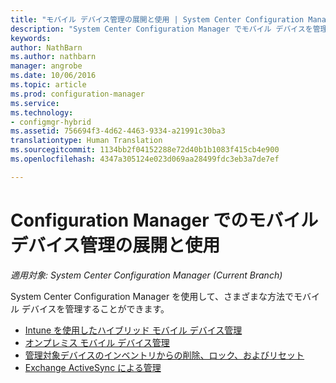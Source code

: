 ```yaml
---
title: "モバイル デバイス管理の展開と使用 | System Center Configuration Manager"
description: "System Center Configuration Manager でモバイル デバイスを管理するためのさまざまな方法を説明します。"
keywords: 
author: NathBarn
ms.author: nathbarn
manager: angrobe
ms.date: 10/06/2016
ms.topic: article
ms.prod: configuration-manager
ms.service: 
ms.technology:
- configmgr-hybrid
ms.assetid: 756694f3-4d62-4463-9334-a21991c30ba3
translationtype: Human Translation
ms.sourcegitcommit: 1134bb2f04152288e72d40b1b1083f415cb4e900
ms.openlocfilehash: 4347a305124e023d069aa28499fdc3eb3a7de7ef

---
```


# <a name="deploy-and-use-mobile-device-management-in-configuration-manager"></a>Configuration Manager でのモバイル デバイス管理の展開と使用

*適用対象: System Center Configuration Manager (Current Branch)*


System Center Configuration Manager を使用して、さまざまな方法でモバイル デバイスを管理することができます。
- [Intune を使用したハイブリッド モバイル デバイス管理](setup-hybrid-mdm.md)
- [オンプレミス モバイル デバイス管理](enroll-devices-on-premises-mdm.md)
- [管理対象デバイスのインベントリからの削除、ロック、およびリセット](wipe-lock-reset-devices.md)
- [Exchange ActiveSync による管理](manage-mobile-devices-with-exchange-activesync.md)



<!--HONumber=Nov16_HO1-->



